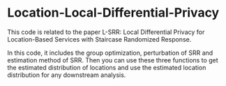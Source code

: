 # Location-Local-Differential-Privacy
This code is related to the paper L-SRR: Local Differential Privacy for Location-Based Services with Staircase Randomized Response.

In this code, it includes the group optimization, perturbation of SRR and estimation method of SRR.
Then you can use these three functions to get the estimated distribution of locations and use the estimated location distribution for any downstream analysis.
